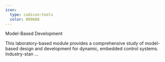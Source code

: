 ```yaml
---
icon:
  type: codicon:tools
  color: 009688
---
```

Model-Based Development

This laboratory-based module provides a comprehensive study of model-based design and development for dynamic, embedded control systems. Industry-stan ... 
